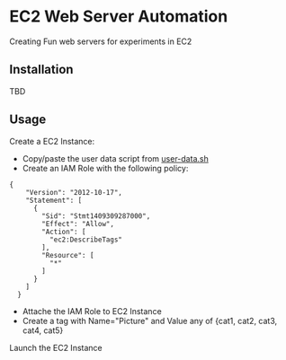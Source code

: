 # EC2 Web Server Automation

Creating Fun web servers for experiments in EC2

## Installation

TBD

## Usage

Create a EC2 Instance:
- Copy/paste the user data script from [user-data.sh](/user-data/user-data.sh)
- Create an IAM Role with the following policy:

```
{
    "Version": "2012-10-17",
    "Statement": [
      {
        "Sid": "Stmt1409309287000",
        "Effect": "Allow",
        "Action": [
          "ec2:DescribeTags"
        ],
        "Resource": [
          "*"
        ]
      }
    ]
  }
```
- Attache the IAM Role to EC2 Instance
- Create a tag with Name="Picture" and Value any of {cat1, cat2, cat3, cat4, cat5}

Launch the EC2 Instance